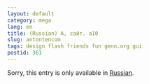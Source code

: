 ```yaml
---
layout: default
category: mega
lang: en
title: (Russian) А, сайт. a10
slug: antontencom
tags: design flash friends fun genn.org gui 
postid: 361
---
```

<p>Sorry, this entry is only available in <a href="http://mega.genn.org/export/getposts.php">Russian</a>.</p>